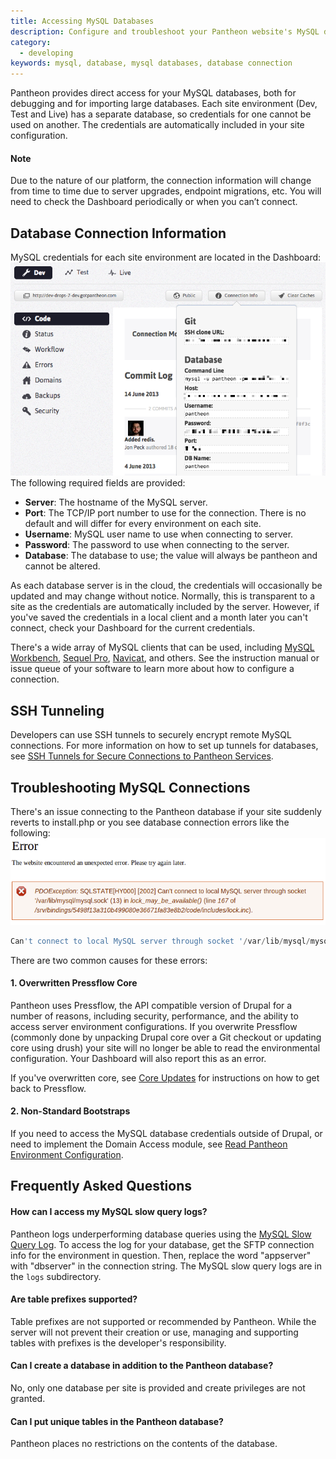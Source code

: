 ```yaml
---
title: Accessing MySQL Databases
description: Configure and troubleshoot your Pantheon website's MySQL database connections.
category:
  - developing
keywords: mysql, database, mysql databases, database connection
---
```

Pantheon provides direct access for your MySQL databases, both for debugging and for importing large databases. Each site environment (Dev, Test and Live) has a separate database, so credentials for one cannot be used on another. The credentials are automatically included in your site configuration.

<div class="alert alert-info" role="alert">
<h4>Note</h4>
Due to the nature of our platform, the connection information will change from time to time due to server upgrades, endpoint migrations, etc. You will need to check the Dashboard periodically or when you can’t connect.</div>

## Database Connection Information

MySQL credentials for each site environment are located in the Dashboard:<br />
![MySQL Credentials](/source/docs/assets/images/desk_images/168060.png)<br />
The following required fields are provided:

- **Server**: The hostname of the MySQL server.
- **Port**: The TCP/IP port number to use for the connection. There is no default and will differ for every environment on each site.
- **Username**: MySQL user name to use when connecting to server.
- **Password**: The password to use when connecting to the server.
- **Database**: The database to use; the value will always be pantheon and cannot be altered.

As each database server is in the cloud, the credentials will occasionally be updated and may change without notice. Normally, this is transparent to a site as the credentials are automatically included by the server. However, if you've saved the credentials in a local client and a month later you can't connect, check your Dashboard for the current credentials.

There's a wide array of MySQL clients that can be used, including [MySQL Workbench](http://dev.mysql.com/downloads/tools/workbench/), [Sequel Pro](http://www.sequelpro.com/download), [Navicat](http://www.navicat.com/download), and others. See the instruction manual or issue queue of your software to learn more about how to configure a connection.

## SSH Tunneling

Developers can use SSH tunnels to securely encrypt remote MySQL connections. For more information on how to set up tunnels for databases, see [SSH Tunnels for Secure Connections to Pantheon Services](/docs/articles/local/ssh-tunnels-for-secure-connections-to-pantheon-services/).

## Troubleshooting MySQL Connections

There's an issue connecting to the Pantheon database if your site suddenly reverts to install.php or you see database connection errors like the following:<br />
![](/source/docs/assets/images/desk_images/64774.png)
```sql
Can't connect to local MySQL server through socket '/var/lib/mysql/mysql.sock'...).
```
There are two common causes for these errors:

#### 1. Overwritten Pressflow Core

Pantheon uses Pressflow, the API compatible version of Drupal for a number of reasons, including security, performance, and the ability to access server environment configurations. If you overwrite Pressflow (commonly done by unpacking Drupal core over a Git checkout or updating core using drush) your site will no longer be able to read the environmental configuration. Your Dashboard will also report this as an error.  

If you've overwritten core, see [Core Updates](/docs/articles/sites/code/applying-upstream-updates#apply-a-core-update) for instructions on how to get back to Pressflow.

#### 2. Non-Standard Bootstraps

If you need to access the MySQL database credentials outside of Drupal, or need to implement the Domain Access module, see [Read Pantheon Environment Configuration](/docs/articles/sites/code/reading-pantheon-environment-configuration#domain-access).

## Frequently Asked Questions

#### How can I access my MySQL slow query logs?

Pantheon logs underperforming database queries using the [MySQL Slow Query Log](http://dev.mysql.com/doc/refman/5.5/en/slow-query-log.html). To access the log for your database, get the SFTP connection info for the environment in question. Then, replace the word "appserver" with "dbserver" in the connection string. The MySQL slow query logs are in the `logs` subdirectory.

#### Are table prefixes supported?

Table prefixes are not supported or recommended by Pantheon. While the server will not prevent their creation or use, managing and supporting tables with prefixes is the developer's responsibility.

#### Can I create a database in addition to the Pantheon database?

No, only one database per site is provided and create privileges are not granted.

#### Can I put unique tables in the Pantheon database?

Pantheon places no restrictions on the contents of the database.
